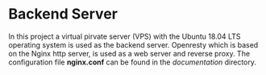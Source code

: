 # Backend Server
In this project a virtual pirvate server (VPS) with the Ubuntu 18.04 LTS operating system is used as the backend server. 
Openresty which is based on the Nginx http server, is used as a web server and reverse proxy. 
The configuration file **nginx.conf** can be found in the *documentation* directory.
